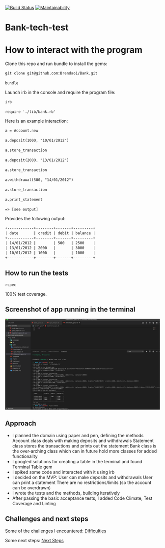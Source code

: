 [![Build Status](https://travis-ci.org/Brendao1/Bank.svg?branch=master)](https://travis-ci.org/Brendao1/Bank) [![Maintainability](https://api.codeclimate.com/v1/badges/df305c5958b4d53bfcbc/maintainability)](https://codeclimate.com/github/Brendao1/Bank-tech-test/maintainability)


# Bank-tech-test

# How to interact with the program

Clone this repo and run bundle to install the gems: 

```
git clone git@github.com:Brendao1/Bank.git

bundle
```
Launch irb in the console and require the program file:
```
irb

require './lib/bank.rb'
```
Here is an example interaction:

```
a = Account.new

a.deposit(1000, "10/01/2012")

a.store_transaction

a.deposit(2000, "13/01/2012")

a.store_transaction

a.withdrawal(500, "14/01/2012")

a.store_transaction

a.print_statement

=> [see output]
```
Provides the following output:
```
+------------+--------+-------+---------+
| date       | credit | debit | balance |
+------------+--------+-------+---------+
| 14/01/2012 |        | 500   | 2500    |
| 13/01/2012 | 2000   |       | 3000    |
| 10/01/2012 | 1000   |       | 1000    |
+------------+--------+-------+---------+
```
## How to run the tests
``` 
rspec
```
100% test coverage.

## Screenshot of app running in the terminal

![](images/Bank_tech_test_app.png)

## Approach

- I planned the domain using paper and pen, defining the methods
    Account class deals with making deposits and withdrawals
    Statement class stores the transactions and prints out the statement
    Bank class is the over-arching class which can in future hold more classes for added functionality
- I googled solutions for creating a table in the terminal and found Terminal Table gem
- I spiked some code and interacted with it using irb
- I decided on the MVP: 
    User can make deposits and withdrawals
    User can print a statement
    There are no restrictions/limits (so the account can be overdrawn)
- I wrote the tests and the methods, building iteratively
- After passing the basic acceptance tests, I added Code Climate, Test Coverage and Linting

## Challenges and next steps

Some of the challenges I encountered: <a href="https://github.com/Brendao1/Bank/wiki/Difficulties">Difficulties</a>
    
Some next steps: <a href="https://github.com/Brendao1/Bank/wiki/Next-Steps">Next Steps</a>
